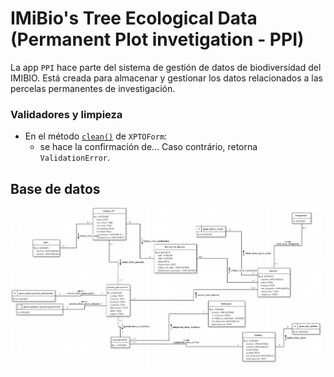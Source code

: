 # IMiBio's Tree Ecological Data (Permanent Plot invetigation - PPI)
La app `PPI` hace parte del sistema de gestión de datos de biodiversidad del IMIBIO. Está creada para almacenar y gestionar los datos relacionados a las percelas permanentes de investigación.


### Validadores y limpieza 
* En el método [`clean()`](sysimibio/imibio_ecological_data/forms.py) de `XPTOForm`:
    *  se hace la confirmación de... Caso contrário, retorna `ValidationError`.

## Base de datos  
![](extras/img/modeldb_app_PPI.png)  
